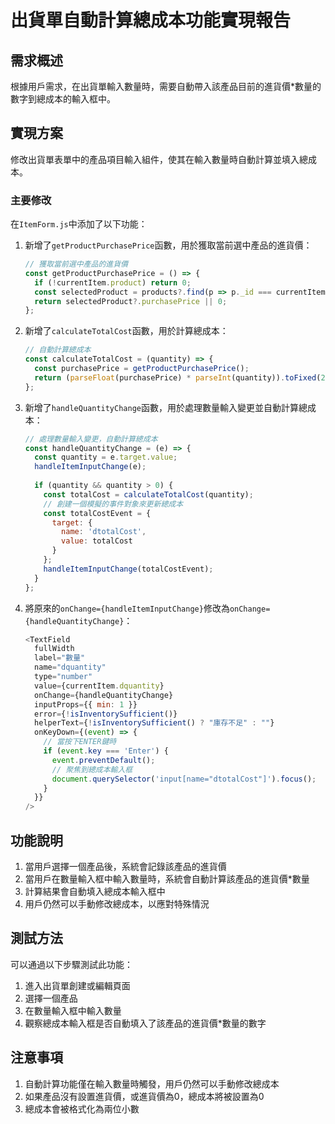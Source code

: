 # 出貨單自動計算總成本功能實現報告

## 需求概述

根據用戶需求，在出貨單輸入數量時，需要自動帶入該產品目前的進貨價*數量的數字到總成本的輸入框中。

## 實現方案

修改出貨單表單中的產品項目輸入組件，使其在輸入數量時自動計算並填入總成本。

### 主要修改

在`ItemForm.js`中添加了以下功能：

1. 新增了`getProductPurchasePrice`函數，用於獲取當前選中產品的進貨價：
   ```javascript
   // 獲取當前選中產品的進貨價
   const getProductPurchasePrice = () => {
     if (!currentItem.product) return 0;
     const selectedProduct = products?.find(p => p._id === currentItem.product);
     return selectedProduct?.purchasePrice || 0;
   };
   ```

2. 新增了`calculateTotalCost`函數，用於計算總成本：
   ```javascript
   // 自動計算總成本
   const calculateTotalCost = (quantity) => {
     const purchasePrice = getProductPurchasePrice();
     return (parseFloat(purchasePrice) * parseInt(quantity)).toFixed(2);
   };
   ```

3. 新增了`handleQuantityChange`函數，用於處理數量輸入變更並自動計算總成本：
   ```javascript
   // 處理數量輸入變更，自動計算總成本
   const handleQuantityChange = (e) => {
     const quantity = e.target.value;
     handleItemInputChange(e);
     
     if (quantity && quantity > 0) {
       const totalCost = calculateTotalCost(quantity);
       // 創建一個模擬的事件對象來更新總成本
       const totalCostEvent = {
         target: {
           name: 'dtotalCost',
           value: totalCost
         }
       };
       handleItemInputChange(totalCostEvent);
     }
   };
   ```

4. 將原來的`onChange={handleItemInputChange}`修改為`onChange={handleQuantityChange}`：
   ```javascript
   <TextField
     fullWidth
     label="數量"
     name="dquantity"
     type="number"
     value={currentItem.dquantity}
     onChange={handleQuantityChange}
     inputProps={{ min: 1 }}
     error={!isInventorySufficient()}
     helperText={!isInventorySufficient() ? "庫存不足" : ""}
     onKeyDown={(event) => {
       // 當按下ENTER鍵時
       if (event.key === 'Enter') {
         event.preventDefault();
         // 聚焦到總成本輸入框
         document.querySelector('input[name="dtotalCost"]').focus();
       }
     }}
   />
   ```

## 功能說明

1. 當用戶選擇一個產品後，系統會記錄該產品的進貨價
2. 當用戶在數量輸入框中輸入數量時，系統會自動計算該產品的進貨價*數量
3. 計算結果會自動填入總成本輸入框中
4. 用戶仍然可以手動修改總成本，以應對特殊情況

## 測試方法

可以通過以下步驟測試此功能：

1. 進入出貨單創建或編輯頁面
2. 選擇一個產品
3. 在數量輸入框中輸入數量
4. 觀察總成本輸入框是否自動填入了該產品的進貨價*數量的數字

## 注意事項

1. 自動計算功能僅在輸入數量時觸發，用戶仍然可以手動修改總成本
2. 如果產品沒有設置進貨價，或進貨價為0，總成本將被設置為0
3. 總成本會被格式化為兩位小數
